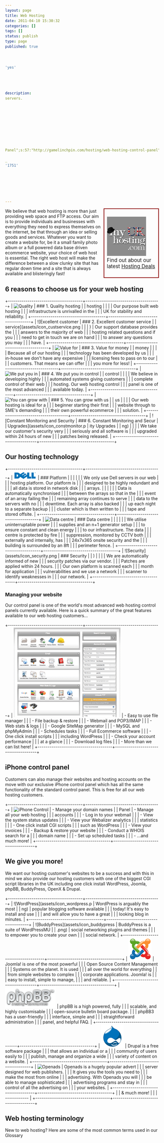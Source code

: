 ```yaml
---
layout: page
title: Web Hosting
date: 2011-04-10 15:30:32
categories: []
tags: []
status: publish
type: page
published: true



'yes'




description:
servers.









Panel";s:57:"http://gamelinchpin.com/hosting/web-hosting-control-panel";}s:4:"time";i:1422675784;}

_
'1751'






---
```

<div
style="float: right;
margin: 0 0 0.5em 0.5em;
padding: 0.5em;
border: 2px solid #800; font-size: 1.2em;
width: 160px;">

[![](assets/myukhosting_square128.png "my UK hosting")](http://myukhosting.com)\
 Find out about our latest [Hosting Deals](http://myukhosting.com)

</div>

We believe that web hosting is more than just providing web space and
FTP access. Our aim is to provide individuals and businesses with
everything they need to express themselves on the internet, be that
through an idea or selling goods and services. Whatever you want to
create a website for, be it a small family photo album or a full powered
data base driven ecommerce website, your choice of web host is
essential. The right web host will make the difference between a slow
clunky site that has regular down time and a site that is always
available and blisteringly fast!

6 reasons to choose us for your web hosting
-------------------------------------------

+--------------------------------------+--------------------------------------+
| ![Quality                            | ### 1. Quality hosting               |
| hosting](assets/icon_quality.png)    |                                      |
|                                      | Our purpose built web hosting        |
|                                      | infrastructure is unrivalled in the  |
|                                      | UK for stability and reliability.    |
+--------------------------------------+--------------------------------------+
| ![Excellent customer                 | ### 2. Excellent customer service    |
| service](assets/icon_custservice.png |                                      |
| )                                    | Our support database provides the    |
|                                      | answers to the majority of web       |
|                                      | hosting related questions and if you |
|                                      | need to get in touch we are on hand  |
|                                      | to answer any questions you may      |
|                                      | have.                                |
+--------------------------------------+--------------------------------------+
| ![Value for                          | ### 3. Value for money               |
| money](assets/icon_value.png)        |                                      |
|                                      | Because all of our hosting           |
|                                      | technology has been developed by us  |
|                                      | in-house we don't have any expensive |
|                                      | licensing fees to pass on to our     |
|                                      | customers. That means we can offer   |
|                                      | you more for less!                   |
+--------------------------------------+--------------------------------------+
| ![We put you in                      | ### 4. We put you in control         |
| control](assets/icon_compete.png)    |                                      |
|                                      | We believe in developing highly      |
|                                      | automated systems giving customers   |
|                                      | complete control of their web        |
|                                      | hosting. Our web hosting control     |
|                                      | panel is one of the most advanced    |
|                                      | available today.                     |
+--------------------------------------+--------------------------------------+
| ![You can grow with                  | ### 5. You can grow with us          |
| us](assets/icon_growbusiness.png)    |                                      |
|                                      | Our web hosting is ideal for a       |
|                                      | beginner starting their first        |
|                                      | website through to SME's demanding   |
|                                      | their own powerful ecommerce         |
|                                      | solution.                            |
+--------------------------------------+--------------------------------------+
| ![Constant Monitoring and Security   | ### 6. Constant Monitoring and Secur |
| Upgrades](assets/icon_constmonitor.p | ity Upgrades                         |
| ng)                                  |                                      |
|                                      | We take our customer's security very |
|                                      | seriously and all software is        |
|                                      | upgraded within 24 hours of new      |
|                                      | patches being released.              |
+--------------------------------------+--------------------------------------+

Our hosting technology
----------------------

+--------------------------------------+--------------------------------------+
| ![Platform](assets/icon_dell.png)    | ### Platform                         |
|                                      |                                      |
|                                      | We only use Dell servers in our web  |
|                                      | hosting platform. Our platform is    |
|                                      | designed to be highly redundant and  |
|                                      | all data is stored in network disk   |
|                                      | arrays.                              |
|                                      |                                      |
|                                      | Data is automatically synchronised   |
|                                      | between the arrays so that in the    |
|                                      | event of an array failing the        |
|                                      | remaining array continues to serve   |
|                                      | data to the servers with no          |
|                                      | downtime. Each array is also backed  |
|                                      | up each night to a separate backup   |
|                                      | cluster which is then written to     |
|                                      | tape and stored offsite.             |
+--------------------------------------+--------------------------------------+
| ![Data centre                        | ### Data centre                      |
| ](assets/icon_datacentre.png)        |                                      |
|                                      | We utilise uninterruptable power     |
|                                      | supplies and an n+1 generator setup  |
|                                      | to ensure constant and clean energy  |
|                                      | to our infrastructure. The data      |
|                                      | centre is protected by fire          |
|                                      | suppression, monitored by CCTV both  |
|                                      | externally and internally, has       |
|                                      | 24x7x365 onsite security and the     |
|                                      | building is surrounded by an 8ft     |
|                                      | perimeter fence.                     |
+--------------------------------------+--------------------------------------+
| ![Security](assets/icon_security.png | ### Security                         |
| )                                    |                                      |
|                                      | We are automatically informed of new |
|                                      | security patches via our vendor.     |
|                                      | Patches are applied within 24 hours. |
|                                      | Our own platform is scanned each     |
|                                      | month for application                |
|                                      | vulnerabilities and we use a network |
|                                      | scanner to identify weaknesses in    |
|                                      | our network.                         |
+--------------------------------------+--------------------------------------+

### Managing your website

Our control panel is one of the world's most advanced web hosting
control panels currently available. Here is a quick summary of the great
features available to our web hosting customers...

+--------------------------------------+--------------------------------------+
| ![eXtend](assets/extend_mini.png)    | -   Easy to use file manager         |
|                                      | -   File backup & restore            |
|                                      | -   Webmail and POP3/IMAP            |
|                                      | -   Web stats & logs                 |
|                                      | -   Google SiteMap generator         |
|                                      | -   MySQL and phpMyAdmin             |
|                                      | -   Schedules tasks                  |
|                                      | -   Full Ecommerce software          |
|                                      | -   One click install scripts        |
|                                      |     including WordPress              |
|                                      | -   Check your account performance   |
|                                      |     at a glance                      |
|                                      | -   Download log files               |
|                                      | -   More than we can list here!      |
+--------------------------------------+--------------------------------------+

iPhone control panel
--------------------

Customers can also manage their websites and hosting accounts on the
move with our exclusive iPhone control panel which has all the same
functionality of the standard control panel. This is free for all our
web hosting customers.

+--------------------------------------+--------------------------------------+
| ![iPhone Control                     | -   Manage your domain names         |
| Panel](assets/iphone.jpg)            | -   Manage all your web hosting      |
|                                      |     accounts                         |
|                                      | -   Log in to your webmail           |
|                                      | -   View the system status updates   |
|                                      | -   View your Webalizer analytics    |
|                                      |     statistics                       |
|                                      | -   One click install CGI scripts    |
|                                      |     such as WordPress                |
|                                      | -   View your invoices               |
|                                      | -   Backup & restore your website    |
|                                      | -   Conduct a WHOIS search for a     |
|                                      |     domain name                      |
|                                      | -   Set up scheduled tasks           |
|                                      | -   ...and much more!                |
+--------------------------------------+--------------------------------------+

We give you more!
-----------------

We want our hosting customer's websites to be a success and with this in
mind we also provide our hosting customers with one of the biggest CGI
script libraries in the UK including one click install WordPress,
Joomla, phpBB, BuddyPress, OpenX & Drupal.

+--------------------------------------+--------------------------------------+
| ![WordPress](assets/icon_wordpress.p | WordPress is arguably the most       |
| ng)                                  | popular blogging software available  |
|                                      | today! It's easy to install and use  |
|                                      | and will allow you to have a great   |
|                                      | looking blog in minutes.             |
+--------------------------------------+--------------------------------------+
| ![BuddyPress](assets/icon_buddypress | BuddyPress is a suite of WordPressMU |
| .png)                                | social networking plugins and themes |
|                                      | to empower you to create your own    |
|                                      | social network.                      |
+--------------------------------------+--------------------------------------+
| ![Joomla](assets/icon_joomla.png)    | Joomla! is one of the most powerful  |
|                                      | Open Source Content Management       |
|                                      | Systems on the planet. It is used    |
|                                      | all over the world for everything    |
|                                      | from simple websites to complex      |
|                                      | corporate applications. Joomla! is   |
|                                      | easy to install, simple to manage,   |
|                                      | and reliable.                        |
+--------------------------------------+--------------------------------------+
| ![phpBB](assets/icon_phpbb.png)      | phpBB is a high powered, fully       |
|                                      | scalable, and highly customisable    |
|                                      | open-source bulletin board package.  |
|                                      | phpBB3 has a user-friendly           |
|                                      | interface, simple and                |
|                                      | straightforward administration       |
|                                      | panel, and helpful FAQ.              |
+--------------------------------------+--------------------------------------+
| ![Drupal](assets/icon_drupal.png)    | Drupal is a free software package    |
|                                      | that allows an individual or a       |
|                                      | community of users easily to         |
|                                      | publish, manage and organize a wide  |
|                                      | variety of content on a website.     |
+--------------------------------------+--------------------------------------+
| ![Openads](assets/icon_openx.png)    | Openads is a hugely popular advert   |
|                                      | server designed for web publishers.  |
|                                      | It gives you the tools you need to   |
|                                      | make the most from online            |
|                                      | advertising. With Openads you will   |
|                                      | be able to manage sophisticated      |
|                                      | advertising programs and stay in     |
|                                      | control of all the advertising on    |
|                                      | your websites.                       |
+--------------------------------------+--------------------------------------+
|                                      | & much more!                         |
|                                      | ------------                         |
+--------------------------------------+--------------------------------------+

Web hosting terminology
-----------------------

New to web hosting? Here are some of the most common terms used in our
Glossary

